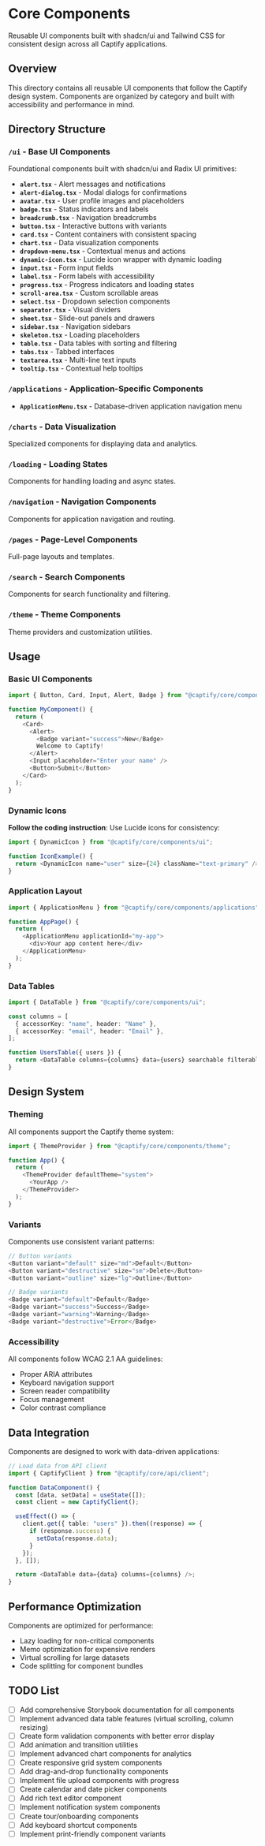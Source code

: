 # Core Components

Reusable UI components built with shadcn/ui and Tailwind CSS for consistent design across all Captify applications.

## Overview

This directory contains all reusable UI components that follow the Captify design system. Components are organized by category and built with accessibility and performance in mind.

## Directory Structure

### `/ui` - Base UI Components

Foundational components built with shadcn/ui and Radix UI primitives:

- **`alert.tsx`** - Alert messages and notifications
- **`alert-dialog.tsx`** - Modal dialogs for confirmations
- **`avatar.tsx`** - User profile images and placeholders
- **`badge.tsx`** - Status indicators and labels
- **`breadcrumb.tsx`** - Navigation breadcrumbs
- **`button.tsx`** - Interactive buttons with variants
- **`card.tsx`** - Content containers with consistent spacing
- **`chart.tsx`** - Data visualization components
- **`dropdown-menu.tsx`** - Contextual menus and actions
- **`dynamic-icon.tsx`** - Lucide icon wrapper with dynamic loading
- **`input.tsx`** - Form input fields
- **`label.tsx`** - Form labels with accessibility
- **`progress.tsx`** - Progress indicators and loading states
- **`scroll-area.tsx`** - Custom scrollable areas
- **`select.tsx`** - Dropdown selection components
- **`separator.tsx`** - Visual dividers
- **`sheet.tsx`** - Slide-out panels and drawers
- **`sidebar.tsx`** - Navigation sidebars
- **`skeleton.tsx`** - Loading placeholders
- **`table.tsx`** - Data tables with sorting and filtering
- **`tabs.tsx`** - Tabbed interfaces
- **`textarea.tsx`** - Multi-line text inputs
- **`tooltip.tsx`** - Contextual help tooltips

### `/applications` - Application-Specific Components

- **`ApplicationMenu.tsx`** - Database-driven application navigation menu

### `/charts` - Data Visualization

Specialized components for displaying data and analytics.

### `/loading` - Loading States

Components for handling loading and async states.

### `/navigation` - Navigation Components

Components for application navigation and routing.

### `/pages` - Page-Level Components

Full-page layouts and templates.

### `/search` - Search Components

Components for search functionality and filtering.

### `/theme` - Theme Components

Theme providers and customization utilities.

## Usage

### Basic UI Components

```typescript
import { Button, Card, Input, Alert, Badge } from "@captify/core/components/ui";

function MyComponent() {
  return (
    <Card>
      <Alert>
        <Badge variant="success">New</Badge>
        Welcome to Captify!
      </Alert>
      <Input placeholder="Enter your name" />
      <Button>Submit</Button>
    </Card>
  );
}
```

### Dynamic Icons

**Follow the coding instruction**: Use Lucide icons for consistency:

```typescript
import { DynamicIcon } from "@captify/core/components/ui";

function IconExample() {
  return <DynamicIcon name="user" size={24} className="text-primary" />;
}
```

### Application Layout

```typescript
import { ApplicationMenu } from "@captify/core/components/applications";

function AppPage() {
  return (
    <ApplicationMenu applicationId="my-app">
      <div>Your app content here</div>
    </ApplicationMenu>
  );
}
```

### Data Tables

```typescript
import { DataTable } from "@captify/core/components/ui";

const columns = [
  { accessorKey: "name", header: "Name" },
  { accessorKey: "email", header: "Email" },
];

function UsersTable({ users }) {
  return <DataTable columns={columns} data={users} searchable filterable />;
}
```

## Design System

### Theming

All components support the Captify theme system:

```typescript
import { ThemeProvider } from "@captify/core/components/theme";

function App() {
  return (
    <ThemeProvider defaultTheme="system">
      <YourApp />
    </ThemeProvider>
  );
}
```

### Variants

Components use consistent variant patterns:

```typescript
// Button variants
<Button variant="default" size="md">Default</Button>
<Button variant="destructive" size="sm">Delete</Button>
<Button variant="outline" size="lg">Outline</Button>

// Badge variants
<Badge variant="default">Default</Badge>
<Badge variant="success">Success</Badge>
<Badge variant="warning">Warning</Badge>
<Badge variant="destructive">Error</Badge>
```

### Accessibility

All components follow WCAG 2.1 AA guidelines:

- Proper ARIA attributes
- Keyboard navigation support
- Screen reader compatibility
- Focus management
- Color contrast compliance

## Data Integration

Components are designed to work with data-driven applications:

```typescript
// Load data from API client
import { CaptifyClient } from "@captify/core/api/client";

function DataComponent() {
  const [data, setData] = useState([]);
  const client = new CaptifyClient();

  useEffect(() => {
    client.get({ table: "users" }).then((response) => {
      if (response.success) {
        setData(response.data);
      }
    });
  }, []);

  return <DataTable data={data} columns={columns} />;
}
```

## Performance Optimization

Components are optimized for performance:

- Lazy loading for non-critical components
- Memo optimization for expensive renders
- Virtual scrolling for large datasets
- Code splitting for component bundles

## TODO List

- [ ] Add comprehensive Storybook documentation for all components
- [ ] Implement advanced data table features (virtual scrolling, column resizing)
- [ ] Create form validation components with better error display
- [ ] Add animation and transition utilities
- [ ] Implement advanced chart components for analytics
- [ ] Create responsive grid system components
- [ ] Add drag-and-drop functionality components
- [ ] Implement file upload components with progress
- [ ] Create calendar and date picker components
- [ ] Add rich text editor component
- [ ] Implement notification system components
- [ ] Create tour/onboarding components
- [ ] Add keyboard shortcut components
- [ ] Implement print-friendly component variants
